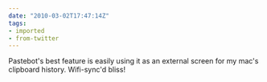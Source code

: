 ```yaml
---
date: "2010-03-02T17:47:14Z"
tags:
- imported
- from-twitter
---
```

Pastebot's best feature is easily using it as an external screen for my mac's clipboard history. Wifi-sync'd bliss\!
